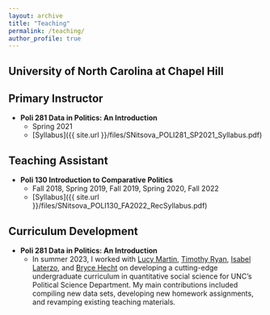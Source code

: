 ```yaml
---
layout: archive
title: "Teaching"
permalink: /teaching/
author_profile: true
---
```


##  University of North Carolina at Chapel Hill

##  Primary Instructor

* **Poli 281 Data in Politics: An Introduction**
  * Spring 2021
  * [Syllabus]({{ site.url }}/files/SNitsova_POLI281_SP2021_Syllabus.pdf)
  
## Teaching Assistant

* **Poli 130 Introduction to Comparative Politics**
  * Fall 2018, Spring 2019, Fall 2019, Spring 2020, Fall 2022
  * [Syllabus]({{ site.url }}/files/SNitsova_POLI130_FA2022_RecSyllabus.pdf)

## Curriculum Development

* **Poli 281 Data in Politics: An Introduction**
  * In summer 2023, I worked with [Lucy Martin](https://sites.google.com/site/lucymartin/), [Timothy Ryan](https://timryan.web.unc.edu/), [Isabel Laterzo](https://isabellaterzo.com/), and [Bryce Hecht](https://politicalscience.unc.edu/staff/bryce-hecht/) on developing a cutting-edge undergraduate curriculum in quantitative social science for UNC’s Political Science Department. My main contributions included compiling new data sets, developing new homework assignments, and revamping existing teaching materials.
